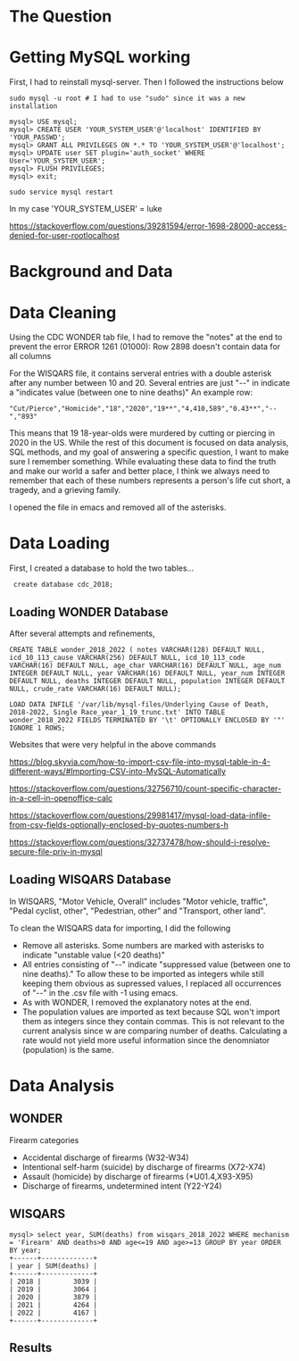 # The Question

# Getting MySQL working

First, I had to reinstall mysql-server. Then I followed the instructions below

    sudo mysql -u root # I had to use "sudo" since it was a new installation
    
    mysql> USE mysql;
    mysql> CREATE USER 'YOUR_SYSTEM_USER'@'localhost' IDENTIFIED BY 'YOUR_PASSWD';
    mysql> GRANT ALL PRIVILEGES ON *.* TO 'YOUR_SYSTEM_USER'@'localhost';
    mysql> UPDATE user SET plugin='auth_socket' WHERE User='YOUR_SYSTEM_USER';
    mysql> FLUSH PRIVILEGES;
    mysql> exit;

    sudo service mysql restart

In my case 'YOUR_SYSTEM_USER' = luke

https://stackoverflow.com/questions/39281594/error-1698-28000-access-denied-for-user-rootlocalhost

# Background and Data

# Data Cleaning

Using the CDC WONDER tab file, I had to remove the "notes" at the end to prevent the error ERROR 1261 (01000): Row 2898 doesn't contain data for all columns

For the WISQARS file, it contains serveral entries with a double asterisk after any number between 10 and 20. Several entries are just "--" in indicate a "indicates value (between one to nine deaths)" An example row:

    "Cut/Pierce","Homicide","18","2020","19**","4,410,589","0.43**","--","893"

This means that 19 18-year-olds were murdered by cutting or piercing in 2020 in the US. While the rest of this document is focused on data analysis, SQL methods, and my goal of answering a specific question, I want to make sure I remember something. While evaluating these data to find the truth and make our world a safer and better place, I think we always need to remember that each of these numbers represents a person's life cut short, a tragedy, and a grieving family. 

I opened the file in emacs and removed all of the asterisks. 

# Data Loading

First, I created a database to hold the two tables...

     create database cdc_2018;

## Loading WONDER Database
    
After several attempts and refinements, 

    CREATE TABLE wonder_2018_2022 ( notes VARCHAR(128) DEFAULT NULL, icd_10_113_cause VARCHAR(256) DEFAULT NULL, icd_10_113_code VARCHAR(16) DEFAULT NULL, age_char VARCHAR(16) DEFAULT NULL, age_num INTEGER DEFAULT NULL, year VARCHAR(16) DEFAULT NULL, year_num INTEGER DEFAULT NULL, deaths INTEGER DEFAULT NULL, population INTEGER DEFAULT NULL, crude_rate VARCHAR(16) DEFAULT NULL);

    LOAD DATA INFILE '/var/lib/mysql-files/Underlying Cause of Death, 2018-2022, Single Race_year_1_19_trunc.txt' INTO TABLE wonder_2018_2022 FIELDS TERMINATED BY '\t' OPTIONALLY ENCLOSED BY '"' IGNORE 1 ROWS;

Websites that were very helpful in the above commands

https://blog.skyvia.com/how-to-import-csv-file-into-mysql-table-in-4-different-ways/#Importing-CSV-into-MySQL-Automatically

https://stackoverflow.com/questions/32756710/count-specific-character-in-a-cell-in-openoffice-calc

https://stackoverflow.com/questions/29981417/mysql-load-data-infile-from-csv-fields-optionally-enclosed-by-quotes-numbers-h

https://stackoverflow.com/questions/32737478/how-should-i-resolve-secure-file-priv-in-mysql

## Loading WISQARS Database

In WISQARS, "Motor Vehicle, Overall" includes "Motor vehicle, traffic", "Pedal cyclist, other", "Pedestrian, other" and "Transport, other land".

To clean the WISQARS data for importing, I did the following

* Remove all asterisks. Some numbers are marked with asterisks to indicate "unstable value (<20 deaths)"
* All entries consisting of "--" indicate "suppressed value (between one to nine deaths)." To allow these to be imported as integers while still keeping them obvious as supressed values, I replaced all occurrences of "--" in the .csv file with -1 using emacs.
* As with WONDER, I removed the explanatory notes at the end.
* The population values are imported as text because SQL won't import them as integers since they contain commas. This is not relevant to the current analysis since w are comparing number of deaths. Calculating a rate would not yield more useful information since the denomniator (population) is the same.

# Data Analysis

## WONDER

Firearm categories
* Accidental discharge of firearms (W32-W34)
* Intentional self-harm (suicide) by discharge of firearms (X72-X74)
* Assault (homicide) by discharge of firearms (*U01.4,X93-X95)
* Discharge of firearms, undetermined intent (Y22-Y24)

## WISQARS
    mysql> select year, SUM(deaths) from wisqars_2018_2022 WHERE mechanism = 'Firearm' AND deaths>0 AND age<=19 AND age>=13 GROUP BY year ORDER BY year;
    +------+-------------+
    | year | SUM(deaths) |
    +------+-------------+
    | 2018 |        3039 |
    | 2019 |        3064 |
    | 2020 |        3879 |
    | 2021 |        4264 |
    | 2022 |        4167 |
    +------+-------------+


## Results





